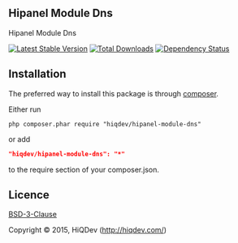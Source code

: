 Hipanel Module Dns
------------------

Hipanel Module Dns

[![Latest Stable Version](https://poser.pugx.org/hiqdev/hipanel-module-dns/v/stable.png)](https://packagist.org/packages/hiqdev/hipanel-module-dns)
[![Total Downloads](https://poser.pugx.org/hiqdev/hipanel-module-dns/downloads.png)](https://packagist.org/packages/hiqdev/hipanel-module-dns)
[![Dependency Status](https://www.versioneye.com/php/hiqdev:hipanel-module-dns/dev-master/badge.svg)](https://www.versioneye.com/php/hiqdev:hipanel-module-dns/dev-master)

## Installation

The preferred way to install this package is through [composer](http://getcomposer.org/download/).

Either run

```
php composer.phar require "hiqdev/hipanel-module-dns"
```

or add

```json
"hiqdev/hipanel-module-dns": "*"
```

to the require section of your composer.json.

## Licence

[BSD-3-Clause](http://choosealicense.com/licenses/bsd-3-clause)

Copyright © 2015, HiQDev (http://hiqdev.com/)
